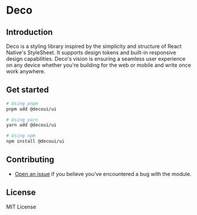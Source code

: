 # Deco

## Introduction

Deco is a styling library inspired by the simplicity and structure of React Native's StyleSheet. It supports design tokens and built-in responsive design capabilities.
Deco's vision is ensuring a seamless user experience on any device whether you're building for the web or mobile and write once work anywhere.

## Get started

```bash
# Using pnpm
pnpm add @decoui/ui

# Using yarn
yarn add @decoui/ui

# Using npm
npm install @decoui/ui
```

## Contributing

- [Open an issue](https://github.com/hieuhani/decoui/issues) if you believe you've encountered a bug with the module.

## License

MIT License
